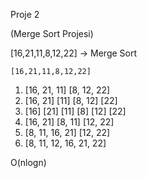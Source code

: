 Proje 2

(Merge Sort Projesi)

[16,21,11,8,12,22] -> Merge Sort

<!-- Yukarıdaki dizinin sort türüne göre aşamalarını yazınız. -->
    [16,21,11,8,12,22] 
1.  [16, 21, 11]    [8, 12, 22]
2.  [16, 21]    [11]    [8, 12] [22]
3.  [16]   [21]   [11]   [8]    [12]   [22]
4.  [16, 21]    [8, 11]     [12, 22]
5.  [8, 11, 16, 21]     [12, 22] 
6.  [8, 11, 12, 16, 21, 22]

<!-- Big-O gösterimini yazınız. -->
O(nlogn)


